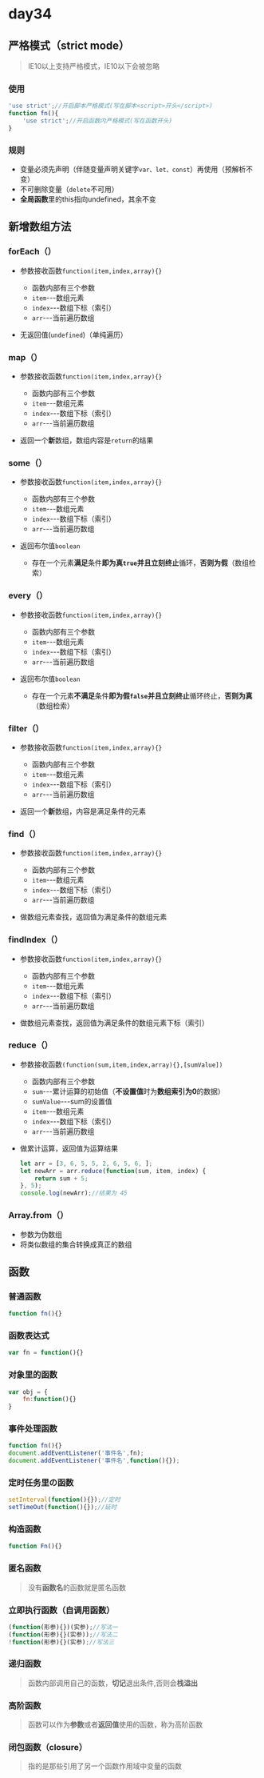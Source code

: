 # day34

## 严格模式（strict mode）

> IE10以上支持严格模式，IE10以下会被忽略

### 使用

```js
'use strict';//开启脚本严格模式(写在脚本<script>开头</script>)
function fn(){
    'use strict';//开启函数内严格模式(写在函数开头)
}
```

### 规则

- 变量必须先声明（伴随变量声明关键字`var、let、const`）再使用（预解析不变）
- 不可删除变量（`delete`不可用）
- **全局函数**里的this指向undefined，其余不变

## 新增数组方法

### forEach（）

- 参数接收函数`function(item,index,array){}`
  - 函数内部有三个参数
  - `item`---数组元素
  - `index`---数组下标（索引）
  - `arr`---当前遍历数组

- 无返回值(`undefined`)（单纯遍历）

### map（）

- 参数接收函数`function(item,index,array){}`
  - 函数内部有三个参数
  - `item`---数组元素
  - `index`---数组下标（索引）
  - `arr`---当前遍历数组

- 返回一个**新**数组，数组内容是`return`的结果

### some（）

- 参数接收函数`function(item,index,array){}`
  - 函数内部有三个参数
  - `item`---数组元素
  - `index`---数组下标（索引）
  - `arr`---当前遍历数组

- 返回布尔值`boolean`
  - 存在一个元素**满足**条件**即为真`true`**并且**立刻终止**循环，**否则为假**（数组检索）

### every（）

- 参数接收函数`function(item,index,array){}`
  - 函数内部有三个参数
  - `item`---数组元素
  - `index`---数组下标（索引）
  - `arr`---当前遍历数组

- 返回布尔值`boolean`
  - 存在一个元素**不满足**条件**即为假`false`**并且**立刻终止**循环终止，**否则为真**（数组检索）

### filter（）

- 参数接收函数`function(item,index,array){}`
  - 函数内部有三个参数
  - `item`---数组元素
  - `index`---数组下标（索引）
  - `arr`---当前遍历数组

- 返回一个**新**数组，内容是满足条件的元素

### find（）

- 参数接收函数`function(item,index,array){}`
  - 函数内部有三个参数
  - `item`---数组元素
  - `index`---数组下标（索引）
  - `arr`---当前遍历数组

- 做数组元素查找，返回值为满足条件的数组元素

### findIndex（）

- 参数接收函数`function(item,index,array){}`
  - 函数内部有三个参数
  - `item`---数组元素
  - `index`---数组下标（索引）
  - `arr`---当前遍历数组

- 做数组元素查找，返回值为满足条件的数组元素下标（索引）

### reduce（）

- 参数接收函数`(function(sum,item,index,array){},[sumValue])`
  - 函数内部有三个参数
  - `sum`---累计运算的初始值（**不设置值**时为**数组索引为0**的数据）
  - `sumValue`---sum的设置值
  - `item`---数组元素
  - `index`---数组下标（索引）
  - `arr`---当前遍历数组

- 做累计运算，返回值为运算结果

  ```js
  let arr = [3, 6, 5, 5, 2, 6, 5, 6, ];
  let newArr = arr.reduce(function(sum, item, index) {
      return sum + 5;
  }, 5);
  console.log(newArr);//结果为 45
  ```

### Array.from（）

- 参数为伪数组
- 将类似数组的集合转换成真正的数组

## 函数

### 普通函数

```js
function fn(){}
```

### 函数表达式

```js
var fn = function(){}
```

### 对象里的函数

```js
var obj = {
    fn:function(){}
}
```

### 事件处理函数

```js
function fn(){}
document.addEventListener('事件名',fn);
document.addEventListener('事件名',function(){});
```

### 定时任务里の函数

```js
setInterval(function(){});//定时
setTimeOut(function(){});//延时
```

### 构造函数

```js
function Fn(){}
```

### 匿名函数

> 没有**函数名**的函数就是匿名函数

### 立即执行函数（自调用函数）

```js
(function(形参){})(实参);//写法一
(function(形参){}(实参));//写法二
!function(形参){}(实参);//写法三
```

### 递归函数

> 函数内部调用自己的函数，**切记**退出条件,否则会**栈溢出**

### 高阶函数

> 函数可以作为**参数**或者**返回值**使用的函数，称为高阶函数

### 闭包函数（closure）

> 指的是那些引用了另一个函数作用域中变量的函数

